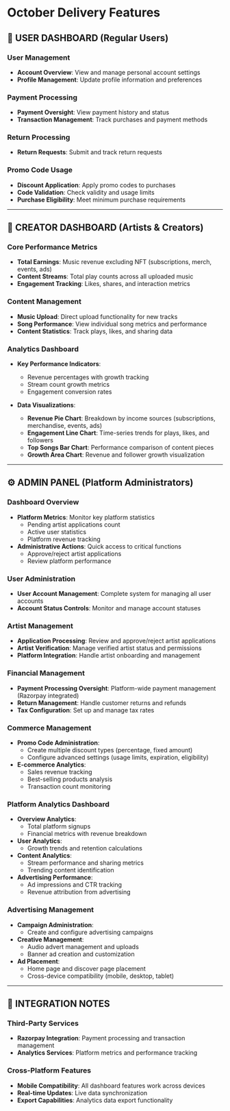 # October Delivery Features

## 🎯 USER DASHBOARD (Regular Users)

### **User Management**
- **Account Overview**: View and manage personal account settings
- **Profile Management**: Update profile information and preferences

### **Payment Processing**
- **Payment Oversight**: View payment history and status
- **Transaction Management**: Track purchases and payment methods

### **Return Processing**
- **Return Requests**: Submit and track return requests

### **Promo Code Usage**
- **Discount Application**: Apply promo codes to purchases
- **Code Validation**: Check validity and usage limits
- **Purchase Eligibility**: Meet minimum purchase requirements

---

## 🎵 CREATOR DASHBOARD (Artists & Creators)

### **Core Performance Metrics**
- **Total Earnings**: Music revenue excluding NFT (subscriptions, merch, events, ads)
- **Content Streams**: Total play counts across all uploaded music
- **Engagement Tracking**: Likes, shares, and interaction metrics

### **Content Management**
- **Music Upload**: Direct upload functionality for new tracks
- **Song Performance**: View individual song metrics and performance
- **Content Statistics**: Track plays, likes, and sharing data

### **Analytics Dashboard**
- **Key Performance Indicators**:
  - Revenue percentages with growth tracking
  - Stream count growth metrics
  - Engagement conversion rates

- **Data Visualizations**:
  - **Revenue Pie Chart**: Breakdown by income sources (subscriptions, merchandise, events, ads)
  - **Engagement Line Chart**: Time-series trends for plays, likes, and followers
  - **Top Songs Bar Chart**: Performance comparison of content pieces
  - **Growth Area Chart**: Revenue and follower growth visualization

---

## ⚙️ ADMIN PANEL (Platform Administrators)

### **Dashboard Overview**
- **Platform Metrics**: Monitor key platform statistics
  - Pending artist applications count
  - Active user statistics
  - Platform revenue tracking
- **Administrative Actions**: Quick access to critical functions
  - Approve/reject artist applications
  - Review platform performance

### **User Administration**
- **User Account Management**: Complete system for managing all user accounts
- **Account Status Controls**: Monitor and manage account statuses

### **Artist Management**
- **Application Processing**: Review and approve/reject artist applications
- **Artist Verification**: Manage verified artist status and permissions
- **Platform Integration**: Handle artist onboarding and management

### **Financial Management**
- **Payment Processing Oversight**: Platform-wide payment management (Razorpay integrated)
- **Return Management**: Handle customer returns and refunds
- **Tax Configuration**: Set up and manage tax rates

### **Commerce Management**
- **Promo Code Administration**:
  - Create multiple discount types (percentage, fixed amount)
  - Configure advanced settings (usage limits, expiration, eligibility)
- **E-commerce Analytics**:
  - Sales revenue tracking
  - Best-selling products analysis
  - Transaction count monitoring

### **Platform Analytics Dashboard**
- **Overview Analytics**:
  - Total platform signups
  - Financial metrics with revenue breakdown
- **User Analytics**:
  - Growth trends and retention calculations
- **Content Analytics**:
  - Stream performance and sharing metrics
  - Trending content identification
- **Advertising Performance**:
  - Ad impressions and CTR tracking
  - Revenue attribution from advertising

### **Advertising Management**
- **Campaign Administration**:
  - Create and configure advertising campaigns
- **Creative Management**:
  - Audio advert management and uploads
  - Banner ad creation and customization
- **Ad Placement**:
  - Home page and discover page placement
  - Cross-device compatibility (mobile, desktop, tablet)

---

## 🔗 INTEGRATION NOTES

### **Third-Party Services**
- **Razorpay Integration**: Payment processing and transaction management
- **Analytics Services**: Platform metrics and performance tracking

### **Cross-Platform Features**
- **Mobile Compatibility**: All dashboard features work across devices
- **Real-time Updates**: Live data synchronization
- **Export Capabilities**: Analytics data export functionality
